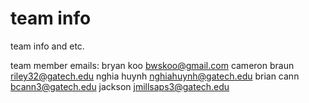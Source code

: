 team info 
=======

team info and etc. 

team member emails: 
bryan koo      bwskoo@gmail.com 
cameron braun  riley32@gatech.edu 
nghia huynh    nghiahuynh@gatech.edu
brian cann     bcann3@gatech.edu 
jackson        jmillsaps3@gatech.edu
